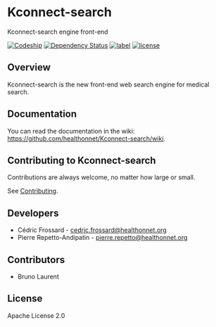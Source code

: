Kconnect-search
===============

Kconnect-search engine front-end

[![Codeship](https://img.shields.io/codeship/5adf2b70-cc1b-0134-5887-021bb1a52c15.svg)](https://app.codeship.com/projects/200080)
[![Dependency Status](https://gemnasium.com/badges/github.com/healthonnet/Kconnect-search.svg)](https://gemnasium.com/github.com/healthonnet/Kconnect-search)
[![label](https://img.shields.io/github/issues/healthonnet/Kconnect-search.svg)](https://github.com/healthonnet/Kconnect-search/issues)
[![license](https://img.shields.io/github/license/healthonnet/Kconnect-search.svg)](https://github.com/healthonnet/Kconnect-search/blob/master/LICENSE)

Overview
--------

Kconnect-search is the new front-end web search engine for medical search.

Documentation
-------------

You can read the documentation in the wiki:
https://github.com/healthonnet/Kconnect-search/wiki.

Contributing to Kconnect-search
-------------------------------

Contributions are always welcome, no matter how large or small.

See [Contributing](CONTRIBUTING.md).

Developers
----------

* Cédric Frossard - <cedric.frossard@healthonnet.org>
* Pierre Repetto-Andipatin - <pierre.repetto@healthonnet.org>

Contributors
------------

* Bruno Laurent

License
------

Apache License 2.0
